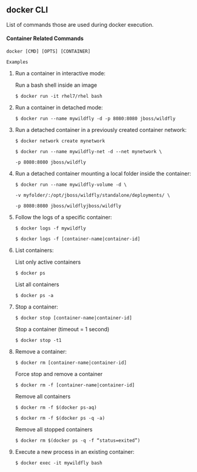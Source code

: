 ## docker CLI
List of commands those are used during docker execution.

#### Container Related Commands
    docker [CMD] [OPTS] [CONTAINER]
`Examples`

1. Run a container in interactive mode:

    Run a bash shell inside an image
    
    `$ docker run -it rhel7/rhel bash`
	

2. Run a container in detached mode:

    `$ docker run --name mywildfly -d -p 8080:8080 jboss/wildfly`
    
3. Run a detached container in a previously created container network:

    `$ docker network create mynetwork`
    
    `$ docker run --name mywildfly-net -d --net mynetwork \`
    
    `-p 8080:8080 jboss/wildfly`
4. Run a detached container mounting a local folder inside the container:

    `$ docker run --name mywildfly-volume -d \`
		
    `-v myfolder/:/opt/jboss/wildfly/standalone/deployments/ \`

    `-p 8080:8080 jboss/wildflyjboss/wildfly`
    
5. Follow the logs of a specific container:

    `$ docker logs -f mywildfly`

    `$ docker logs -f [container-name|container-id]`
    
6. List containers:
    
    List only active containers
    
    `$ docker ps`
	
    List all containers

    `$ docker ps -a`

7. Stop a container:

    `$ docker stop [container-name|container-id]`
	
	Stop a container (timeout = 1 second)
	
    `$ docker stop -t1`

8. Remove a container:

    `$ docker rm [container-name|container-id]`
	
    Force stop and remove a container

    `$ docker rm -f [container-name|container-id]`
	
    Remove all containers
    
    `$ docker rm -f $(docker ps-aq)`
    
    `$ docker rm -f $(docker ps -q -a)`
	
    Remove all stopped containers

    `$ docker rm $(docker ps -q -f “status=exited”)`

9. Execute a new process in an existing container:
    
    `$ docker exec -it mywildfly bash`